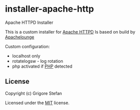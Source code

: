 # installer-apache-http
Apache HTTPD Installer

This is a custom installer for [Apache HTTPD](https://httpd.apache.org/)
Is based on build by [Apachelounge](https://www.apachelounge.com/)

Custom configuration:
* localhost only
* rotatelogsw - log rotation
* php activated if [PHP](https://github.com/g-stefan/installer-php) detected

## License

Copyright (c) Grigore Stefan

Licensed under the [MIT](LICENSE) license.